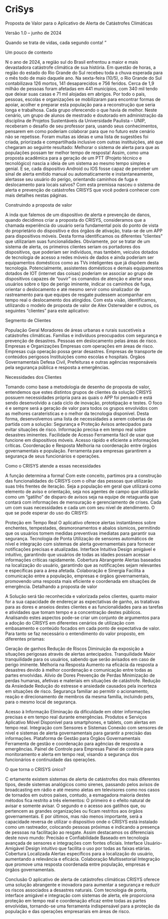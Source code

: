 # CriSys

Proposta de Valor para o Aplicativo de Alerta de Catástrofes Climáticas

Versão 1.0 – junho de 2024








Quando se trata de vidas, cada segundo conta!
”

Um pouco de contexto

N
o ano de 2024, a região sul do Brasil enfrentou a maior e mais devastadora catástrofe climática de sua história. Em questão de horas, a região do estado do Rio Grande do Sul recebeu toda a chuva esperada para o mês todo de maio daquele ano. Na sexta-feira (10/5), o Rio Grande do Sul contabilizava 126 mortos, 141 desaparecidos e 756 feridos. Cerca de 1,9 milhão de pessoas foram afetadas em 441 municípios, com 340 mil tendo que deixar suas casas e 71 mil alojadas em abrigos. Por todo o país, pessoas, escolas e organizações se mobilizaram para encontrar formas de apoiar, acolher e preparar esta população para a reconstrução que seria longa e trabalhosa. Cada grupo oferecendo o que havia de melhor. 
Neste cenário, um grupo de alunos de mestrado e doutorado em administração da disciplina de Projetos Sustentáveis da Universidade Paulista – UNIP, receberam o desafio de seu professor para, usando seus conhecimentos, pensarem em como poderiam colaborar para que no futuro este cenário não se repetisse. Foram muitas as ideias e uma lista de sugestões foi criada, priorizada e compartilhada inclusive com outras instituições, até que chegaram ao seguinte resultado:
Melhorar o sistema de alerta para que as populações possam ter melhor tempo de resposta!
Assim, como uma proposta acadêmica para a geração de um PTT (Projeto técnico e tecnológico) nascia a ideia de um sistema ao mesmo tempo simples e genial. E se, cada dispositivo Android ou IOS fosse capaz de perceber um sinal de alerta emitido manual ou automaticamente e instantaneamente, alertasse seu usuário do perigo, orientando caminhos de fuga e deslocamento para locais salvos? Com esta premissa nasceu o sistema de alerta e prevenção de catástrofes CRISYS que você poderá conhecer com mais detalhes nestas páginas.

Construindo a proposta de valor











A
inda que falemos de um dispositivo de alerta e prevenção de danos, quando decidimos criar a proposta do CRISYS, consideramos que a chamada experiência do usuário seria fundamental pois do ponto de vista do proprietário do dispositivo e dos órgãos de ativação, trata-se de um APP para dispositivos móveis. Desta forma identificamos os diferentes “clientes” que utilizariam suas funcionalidades. Obviamente, por se tratar de um sistema de alerta, os primeiros clientes seriam os portadores dos dispositivos, que poderiam ser indivíduos, mas também, veículos dotados de tecnologia de acesso a redes móveis de dados e ainda poderiam ser equipamentos domésticos como as TVs inteligentes que já dispõem desta tecnologia. 
Potencialmente, assistentes domésticos e demais equipamentos dotados de IOT (internet das coisas) poderiam se associar ao grupo de dispositivos capazes de “ouvir” os comandos de atenção e alertar seus usuários sobre o tipo de perigo iminente, indicar os caminhos de fuga, orientar o deslocamento e até mesmo servir como sinalizador de rastreamento para que equipes de resgate pudessem acompanhar em tempo real o deslocamento dos atingidos. Com esta visão, identificamos, utilizando o modelo de proposta de valor de Alex Osterwalder e outros, os seguintes “clientes” para este aplicativo:

Segmento de Clientes











População Geral
Moradores de áreas urbanas e rurais suscetíveis a catástrofes climáticas.
Famílias e indivíduos preocupados com segurança e prevenção de desastres.
Pessoas em deslocamento pelas áreas de risco.
Empresas e Organizações
Empresas com operações em áreas de risco.
Empresas cuja operação possa gerar desastres.
Empresas de transporte de conteúdos perigosos
Instituições como escolas e hospitais.
Órgãos Governamentais
Defesa Civil, Prefeituras e outras agências responsáveis pela segurança pública e resposta a emergências.

Necessidades dos Clientes






Tomando como base a metodologia de desenho de proposta de valor, entendemos que estes distintos grupos de clientes da solução CRISYS possuem necessidades própria para as quais o APP foi pensado e está sendo desenvolvido a cada ciclo de inovação, prototipação e testes. O foco é e sempre será a geração de valor para todos os grupos envolvidos com as melhores caraterísticas e o melhor da tecnologia disponível. Desta forma, desenvolvemos uma lista de necessidades a serem cobertas de partida com a solução:
Segurança e Proteção
Avisos antecipados para evitar situações de risco.
Informação precisa e em tempo real sobre desastres iminentes.
Facilidade de Acesso
Ferramenta fácil de usar que funcione em dispositivos móveis.
Acesso rápido e eficiente a informações críticas.
Coordenação e Resposta
Melhoria na coordenação entre órgãos governamentais e população.
Ferramenta para empresas garantirem a segurança de seus funcionários e operações.

Como o CRISYS atende a essas necessidades

A função determina a forma!
Com este conceito, partimos pra a construção das funcionalidades do CRISYS com o olhar das pessoas que utilizarão suas três frentes de iteração. Seja a população em geral que utilizará como elemento de aviso e orientação, seja nos agentes de campo que utilizarão como um “gatilho” de disparo de avisos seja na equipe de retaguarda que contará com informações de mensuração e gerenciamento de crises. Cada um com suas necessidades e cada um com seu nível de atendimento. O que se pode esperar do uso do CRISYS:

Proteção em Tempo Real
O aplicativo oferece alertas instantâneos sobre enchentes, tempestades, desmoronamentos e abalos sísmicos, permitindo que os usuários tomem medidas preventivas imediatas para garantir sua segurança.
Tecnologia de Ponta
Utilização de sensores automáticos de nível e integração com sistemas de alerta governamentais para fornecer notificações precisas e atualizadas.
Interface Intuitiva
Design amigável e intuitivo, garantindo que usuários de todas as idades possam acessar informações críticas rapidamente.
Cobertura Abrangente
Alertas baseados na localização do usuário, garantindo que as notificações sejam relevantes e específicas para a área afetada.
Colaboração e Sinergia
Facilita a comunicação entre a população, empresas e órgãos governamentais, promovendo uma resposta mais eficiente e coordenada em situações de emergência.
Detalhando a proposta de valor

A
Solução será tão reconhecida e valorizada pelos clientes, quanto maior for a sua capacidade de endereçar as expectativas de ganho, as tratativas para as dores e anseios destes clientes e as funcionalidades para as tarefas e atividades que tomam tempo e a concentração destes públicos. Analisando estes aspectos pode-se criar um conjunto de argumentos para a adoção do CRISYS em diferentes cenários de utilização com embasamento e conteúdo focados em cada ponto de expectativa de valor. Para tanto se faz necessário o entendimento do valor proposto, em diferentes prismas:

Geração de ganhos
Redução de Riscos
Diminuição da exposição a situações perigosas através de alertas antecipados.
Tranquilidade
Maior tranquilidade para os usuários, sabendo que serão avisados em caso de perigo iminente.
Melhoria na Resposta
Aumento na eficácia da resposta a desastres devido à melhor coordenação e comunicação entre todas as partes envolvidas.
Alívio de Dores
Prevenção de Perdas
Minimização de perdas humanas, afetivas e materiais em situações de catástrofe.
Redução da Ansiedade
Redução do estresse e ansiedade causados pela incerteza em situações de risco.
Segurança familiar ao permitir o acionamento, reação e direcionamento de membros da mesma família, incluindo pets, para o mesmo local de segurança.

Acesso à Informação
Eliminação da dificuldade em obter informações precisas e em tempo real durante emergências.
Produtos e Serviços
Aplicativo Móvel
Disponível para smartphones, e tablets, com alertas em tempo real.
Integração com Sensores e Sistemas
Conexão com sensores de nível e sistemas de alerta governamentais para garantir a precisão das informações.
Plataforma de Gestão para Órgãos Governamentais
Ferramenta de gestão e coordenação para agências de resposta a emergências.
Painel de Controle para Empresas
Painel de controle para monitoramento e alerta em tempo real, visando a segurança dos funcionários e continuidade das operações.

O que torna o CRISYS único?

C
ertamente existem sistemas de alerta de catástrofes dos mais diferentes tipos, desde sistemas analógicos como sirenes, passando pelos avisos de broadcasting em rádio e até mesmo aletas em televisores como nos casos de tornados em outros países, contudo, a esmagadora maioria destes métodos fica restrito a três elementos: O primeiro é o efeito natural de avisar e somente avisar. 
O segundo e o acesso aos gatilhos que, ou pertencem as grandes organizações ou ficam restritos aos órgãos governamentais. 
E por últimos, mas não menos importante, será a capacidade reversa de utilizar o dispositivo onde o CRISYS está instalado como um rastreador, colocando pessoas próximas e indicando a presença de pessoas na facilitação ao resgate. Assim destacamos os diferenciais deste novo mundo:
Precisão e Confiabilidade
Baseado em tecnologia avançada de sensores e integrações com fontes oficiais.
Interface Usuário-Amigável
Design intuitivo que facilita o uso por todas as faixas etárias.
Cobertura Localizada
Alertas específicos para a localização do usuário, aumentando a relevância e eficácia.
Colaboração Multissetorial
Integração que promove uma resposta coordenada entre população, empresas e órgãos governamentais.

Conclusão
O aplicativo de alerta de catástrofes climáticas CRISYS oferece uma solução abrangente e inovadora para aumentar a segurança e reduzir os riscos associados a desastres naturais. 
Com tecnologia de ponta, interface amigável e integração com sistemas de alerta, ele proporciona proteção em tempo real e coordenação eficaz entre todas as partes envolvidas, tornando-se uma ferramenta indispensável para a proteção da população e das operações empresariais em áreas de risco.




